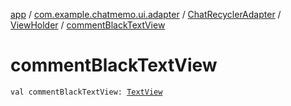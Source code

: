 [app](../../../index.md) / [com.example.chatmemo.ui.adapter](../../index.md) / [ChatRecyclerAdapter](../index.md) / [ViewHolder](index.md) / [commentBlackTextView](./comment-black-text-view.md)

# commentBlackTextView

`val commentBlackTextView: `[`TextView`](https://developer.android.com/reference/android/widget/TextView.html)